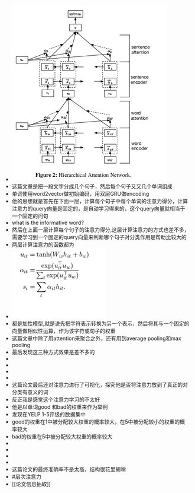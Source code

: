 - ![image.png](../assets/image_1635937350453_0.png)
- 这篇文章是把一段文字分成几个句子，然后每个句子又又几个单词组成
- 单词使用word2vector做初始编码，用双层GRU做encoding
- 他的思想就是首先在下面一层，计算每个句子中每个单词的注意力得分，计算注意力的query向量是固定的，是自动学习得来的，这个query向量就相当于一个固定的问句
- what is the informative word?
- 然后在上面一层计算每个句子的注意力得分,这层计算注意力的方式也差不多，需要学习到一个固定的query向量来判断哪个句子对分类作用是帮助比较大的
- 两层计算注意力的函数都为
- ![image.png](../assets/image_1635937683341_0.png)
- 都是加性模型,就是说先把字符表示转换为另一个表示，然后将其与一个固定的 向量做相似性运算，作为该字符或句子的权重
- 这篇文章中除了用attention来聚合之外，还有用到average pooling和max pooling
- 最后发现这三种方式效果是差不多的
-
-
-
-
- 这篇论文最后还对注意力进行了可视化，探究他是否将注意力放到了真正的对分类有意义的词
- 反正我是感觉这个注意力学习的不太好
- 他是以单词good 和bad的权重来作为举例
- 发现在YELP 1-5评级的数据集中
- good的权重在1中被分配较大权重的概率较大，在5中被分配较小的权重的概率较大
- bad的权重在5中被分配较大权重的概率较大
-
-
-
-
- 这篇论文的最终准确率不是太高，结构很花里胡哨
- #层次注意力
- [[论文信息抽取]]